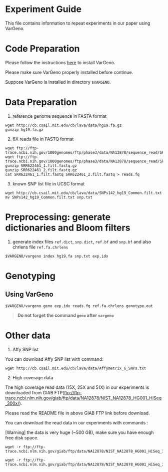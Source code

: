 # Experiment Guide

This file contains information to repeat experiments in our paper using VarGeno.

# Code Preparation

Please follow the instructions [here](https://github.com/medvedevgroup/vargeno) to install VarGeno.

Please make sure VarGeno properly installed before continue.

Suppose VarGeno is installed in directory `$VARGENO`.

# Data Preparation
1. reference genome sequence in FASTA format
```
wget http://cb.csail.mit.edu/cb/lava/data/hg19.fa.gz
gunzip hg19.fa.gz	
```

2. 6X reads file in FASTQ format
```
wget ftp://ftp-trace.ncbi.nih.gov/1000genomes/ftp/phase3/data/NA12878/sequence_read/SRR622461_1.filt.fastq.gz
wget ftp://ftp-trace.ncbi.nih.gov/1000genomes/ftp/phase3/data/NA12878/sequence_read/SRR622461_2.filt.fastq.gz
gunzip SRR622461_1.filt.fastq.gz
gunzip SRR622461_2.filt.fastq.gz
cat SRR622461_1.filt.fastq SRR622461_2.filt.fastq > reads.fq
```

3. known SNP list file in UCSC format
```
wget http://cb.csail.mit.edu/cb/lava/data/SNPs142_hg19_Common.filt.txt
mv SNPs142_hg19_Common.filt.txt snp.txt
```

# Preprocessing: generate dictionaries and Bloom filters

1. generate index files `ref.dict`, `snp.dict`, `ref.bf` and `snp.bf` and also chrlens file `ref.fa.chrlens`

```$VARGENO/vargeno index hg19.fa snp.txt exp.idx```

# Genotyping

## Using VarGeno

```$VARGENO/vargeno geno exp.idx reads.fq ref.fa.chrlens genotype.out```
> **Do not forget the command `geno` after `vargeno`**

# Other data

1. Affy SNP list

You can download Affy SNP list with command:
```
wget http://cb.csail.mit.edu/cb/lava/data/Affymetrix_6_SNPs.txt
```

2. High coverage data

The high coverage read data (15X, 25X and 51X) in our experiments is downloaded from GIAB FTP(ftp://ftp-trace.ncbi.nlm.nih.gov/giab/ftp/data/NA12878/NIST_NA12878_HG001_HiSeq_300x/).

Please read the README file in above GIAB FTP link before download.

You can download the read data in our experiments with commands :

[Warning] the data is very huge (~500 GB), make sure you have enough free disk space.

```
wget -r ftp://ftp-trace.ncbi.nlm.nih.gov/giab/ftp/data/NA12878/NIST_NA12878_HG001_HiSeq_300x/131219_D00360_005_BH814YADXX/

wget -r ftp://ftp-trace.ncbi.nlm.nih.gov/giab/ftp/data/NA12878/NIST_NA12878_HG001_HiSeq_300x/131219_D00360_006_AH81VLADXX/
```
